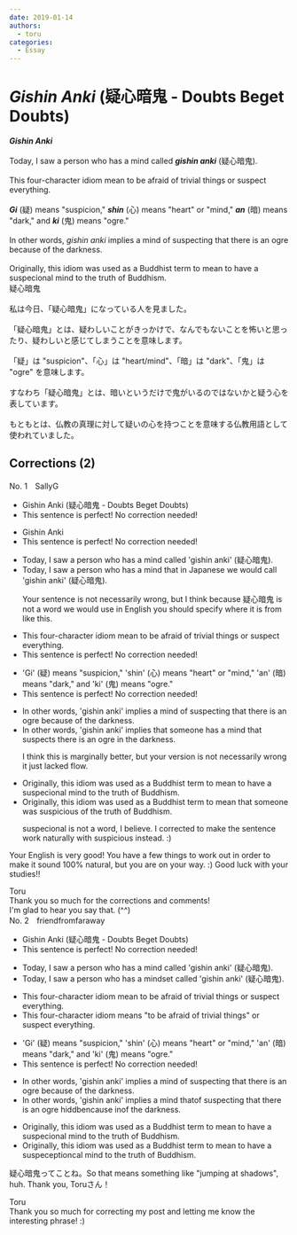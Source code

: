 ```yaml
---
date: 2019-01-14
authors:
  - toru
categories:
  - Essay
---
```


<h1 id="subject_show"><strong><em>Gishin Anki</strong></em> (疑心暗鬼 - Doubts Beget Doubts)</h1>
<div class="date" hidden>Jan 14, 2019 18:18</div>
<div id="post"><div id="body_show_ori">
<strong><em>Gishin Anki</strong></em><br/><br/>Today, I saw a person who has a mind called <strong><em>gishin anki</em></strong> (疑心暗鬼).<br/><br/>This four-character idiom mean to be afraid of trivial things or suspect everything.<br/><br/><strong><em>Gi</em></strong> (疑) means "suspicion," <strong><em>shin</em></strong> (心) means "heart" or "mind," <strong><em>an</em></strong> (暗) means "dark," and <strong><em>ki</em></strong> (鬼) means "ogre."<br/><br/>In other words, <em>gishin anki</em> implies a mind of suspecting that there is an ogre because of the darkness.<br/><br/>Originally, this idiom was used as a Buddhist term to mean to have a suspecional mind to the truth of Buddhism.
</div></div>

<!-- more -->

<div id="post_ja"><div id="body_show_mo">
疑心暗鬼<br/><br/>私は今日、「疑心暗鬼」になっている人を見ました。<br/><br/>「疑心暗鬼」とは、疑わしいことがきっかけで、なんでもないことを怖いと思ったり、疑わしいと感じてしまうことを意味します。<br/><br/>「疑」は "suspicion"、「心」は "heart/mind"、「暗」は "dark"、「鬼」は "ogre" を意味します。<br/><br/>すなわち「疑心暗鬼」とは、暗いというだけで鬼がいるのではないかと疑う心を表しています。<br/><br/>もともとは、仏教の真理に対して疑いの心を持つことを意味する仏教用語として使われていました。
</div></div>

## Corrections (2)
<div id="block"><div class="first_name"> No. 1　<span class="just_name">SallyG</span></div><div id="block2">
<ul class="correction_field">
<li class="incorrect">Gishin Anki (疑心暗鬼 - Doubts Beget Doubts)</li>
<li class="corrected perfect">This sentence is perfect! No correction needed!</li>
</ul>
<ul class="correction_field">
<li class="incorrect">Gishin Anki</li>
<li class="corrected perfect">This sentence is perfect! No correction needed!</li>
</ul>
<ul class="correction_field">
<li class="incorrect">Today, I saw a person who has a mind called 'gishin anki' (疑心暗鬼).</li>
<li class="corrected correct">
Today, I saw a person who has a mind that in Japanese we would call 'gishin anki' (疑心暗鬼).
<p class="correction_comment">Your sentence is not necessarily wrong, but I think because 疑心暗鬼 is not a word we would use in English you should specify where it is from like this.</p>
</li>
</ul>
<ul class="correction_field">
<li class="incorrect">This four-character idiom mean to be afraid of trivial things or suspect everything.</li>
<li class="corrected perfect">This sentence is perfect! No correction needed!</li>
</ul>
<ul class="correction_field">
<li class="incorrect">'Gi' (疑) means "suspicion," 'shin' (心) means "heart" or "mind," 'an' (暗) means "dark," and 'ki' (鬼) means "ogre."</li>
<li class="corrected perfect">This sentence is perfect! No correction needed!</li>
</ul>
<ul class="correction_field">
<li class="incorrect">In other words, 'gishin anki' implies a mind of suspecting that there is an ogre because of the darkness.</li>
<li class="corrected correct">
In other words, 'gishin anki' implies that someone has a mind that suspects there is an ogre in the darkness.
<p class="correction_comment">I think this is marginally better, but your version is not necessarily wrong it just lacked flow.</p>
</li>
</ul>
<ul class="correction_field">
<li class="incorrect">Originally, this idiom was used as a Buddhist term to mean to have a suspecional mind to the truth of Buddhism.</li>
<li class="corrected correct">
Originally, this idiom was used as a Buddhist term to mean that someone was suspicious of the truth of Buddhism.
<p class="correction_comment">suspecional is not a word, I believe. I corrected to make the sentence work naturally with suspicious instead. :)</p>
</li>
</ul>
<p class="comment_small">
 Your English is very good! You have a few things to work out in order to make it sound 100% natural, but you are on your way. :) Good luck with your studies!!
</p>

</div><div class="name"><span class="just_name">Toru</span><br>
Thank you so much for the corrections and comments! <br/>I'm glad to hear you say that. (^^)
</div>
</div>
<div id="block"><div class="first_name"> No. 2　<span class="just_name">friendfromfaraway</span></div><div id="block2">
<ul class="correction_field">
<li class="incorrect">Gishin Anki (疑心暗鬼 - Doubts Beget Doubts)</li>
<li class="corrected perfect">This sentence is perfect! No correction needed!</li>
</ul>
<ul class="correction_field">
<li class="incorrect">Today, I saw a person who has a mind called 'gishin anki' (疑心暗鬼).</li>
<li class="corrected correct">
Today, I saw a person who has a mind<span class="f_red">set</span> called 'gishin anki' (疑心暗鬼).
</li>
</ul>
<ul class="correction_field">
<li class="incorrect">This four-character idiom mean to be afraid of trivial things or suspect everything.</li>
<li class="corrected correct">
This four-character idiom mean<span class="f_red">s</span> <span class="f_red">"</span>to be afraid of trivial things<span class="f_red">"</span> or suspect everything.
</li>
</ul>
<ul class="correction_field">
<li class="incorrect">'Gi' (疑) means "suspicion," 'shin' (心) means "heart" or "mind," 'an' (暗) means "dark," and 'ki' (鬼) means "ogre."</li>
<li class="corrected perfect">This sentence is perfect! No correction needed!</li>
</ul>
<ul class="correction_field">
<li class="incorrect">In other words, 'gishin anki' implies a mind of suspecting that there is an ogre because of the darkness.</li>
<li class="corrected correct">
In other words, 'gishin anki' implies a mind <span class="f_red">that</span><span class="f_gray"><span class="sline">of</span></span> suspecting that there is an ogre <span class="f_red">hidd</span><span class="f_gray"><span class="sline">b</span></span>e<span class="f_red">n</span><span class="f_gray"><span class="sline">cause</span></span> <span class="f_red">in</span><span class="f_gray"><span class="sline">of</span></span> the darkness.
</li>
</ul>
<ul class="correction_field">
<li class="incorrect">Originally, this idiom was used as a Buddhist term to mean to have a suspecional mind to the truth of Buddhism.</li>
<li class="corrected correct">
Originally, this idiom was used as a Buddhist term to mean to have a s<span class="f_gray"><span class="sline">uspe</span></span>c<span class="f_red">ept</span>i<span class="f_gray"><span class="sline">on</span></span><span class="f_red">c</span>al mind to the truth of Buddhism.
</li>
</ul>
<p class="comment_small">
 疑心暗鬼ってことね。So that means something like "jumping at shadows", huh. Thank you, Toruさん！
</p>

</div><div class="name"><span class="just_name">Toru</span><br>
Thank you so much for correcting my post and letting me know the interesting phrase! :)
</div>
</div>
